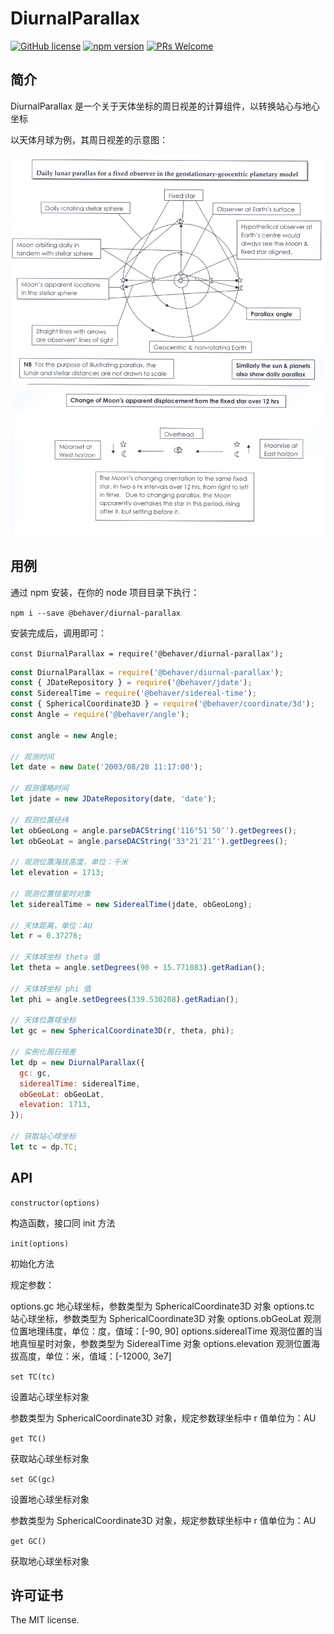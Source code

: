 # DiurnalParallax

[![GitHub license](https://img.shields.io/badge/license-MIT-brightgreen.svg)](#) [![npm version](https://img.shields.io/npm/v/react.svg?style=flat)](https://www.npmjs.com/package/@behaver/diurnal-parallax) [![PRs Welcome](https://img.shields.io/badge/PRs-welcome-brightgreen.svg)](#)

## 简介 

DiurnalParallax 是一个关于天体坐标的周日视差的计算组件，以转换站心与地心坐标

以天体月球为例，其周日视差的示意图：

![周日月球视差](./doc/img/Lunaparallax.png)

## 用例

通过 npm 安装，在你的 node 项目目录下执行：

`npm i --save @behaver/diurnal-parallax`

安装完成后，调用即可：

`const DiurnalParallax = require('@behaver/diurnal-parallax');`

```js
const DiurnalParallax = require('@behaver/diurnal-parallax');
const { JDateRepository } = require('@behaver/jdate');
const SiderealTime = require('@behaver/sidereal-time');
const { SphericalCoordinate3D } = require('@behaver/coordinate/3d');
const Angle = require('@behaver/angle');

const angle = new Angle;

// 观测时间
let date = new Date('2003/08/28 11:17:00');

// 观测儒略时间
let jdate = new JDateRepository(date, 'date');

// 观测位置经纬
let obGeoLong = angle.parseDACString('116°51′50″').getDegrees();
let obGeoLat = angle.parseDACString('33°21′21″').getDegrees();

// 观测位置海拔高度，单位：千米
let elevation = 1713;

// 观测位置恒星时对象
let siderealTime = new SiderealTime(jdate, obGeoLong);

// 天体距离，单位：AU
let r = 0.37276;

// 天体球坐标 theta 值
let theta = angle.setDegrees(90 + 15.771083).getRadian();

// 天体球坐标 phi 值
let phi = angle.setDegrees(339.530208).getRadian();

// 天体位置球坐标
let gc = new SphericalCoordinate3D(r, theta, phi);

// 实例化周日视差
let dp = new DiurnalParallax({
  gc: gc,
  siderealTime: siderealTime,
  obGeoLat: obGeoLat,
  elevation: 1713,
});

// 获取站心球坐标
let tc = dp.TC;
```

## API

`constructor(options)`

构造函数，接口同 init 方法

`init(options)`

初始化方法

规定参数：

options.gc 地心球坐标，参数类型为 SphericalCoordinate3D 对象
options.tc 站心球坐标，参数类型为 SphericalCoordinate3D 对象
options.obGeoLat 观测位置地理纬度，单位：度，值域：[-90, 90]
options.siderealTime 观测位置的当地真恒星时对象，参数类型为 SiderealTime 对象
options.elevation 观测位置海拔高度，单位：米，值域：[-12000, 3e7]

`set TC(tc)`

设置站心球坐标对象

参数类型为 SphericalCoordinate3D 对象，规定参数球坐标中 r 值单位为：AU

`get TC()`

获取站心球坐标对象

`set GC(gc)`

设置地心球坐标对象

参数类型为 SphericalCoordinate3D 对象，规定参数球坐标中 r 值单位为：AU

`get GC()`

获取地心球坐标对象

## 许可证书

The MIT license.